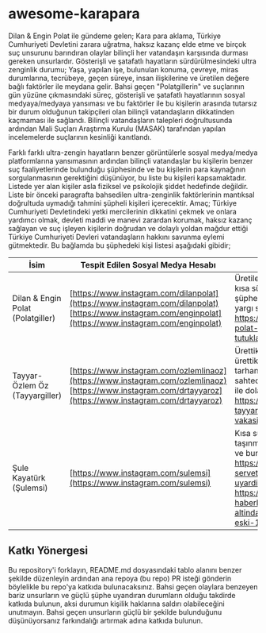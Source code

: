 # awesome-karapara

Dilan & Engin Polat ile gündeme gelen; Kara para aklama, Türkiye Cumhuriyeti Devletini zarara uğratma, haksız kazanç elde etme ve birçok suç unsurunu barındıran olaylar bilinçli her vatandaşın karşısında durması gereken unsurlardır. Gösterişli ve şatafatlı hayatların sürdürülmesindeki ultra zenginlik durumu; Yaşa, yapılan işe, bulunulan konuma, çevreye, miras durumlarına, tecrübeye, geçen süreye, insan ilişkilerine ve üretilen değere bağlı faktörler ile meydana gelir. Bahsi geçen "Polatgillerin" ve suçlarının gün yüzüne çıkmasındaki süreç, gösterişli ve şatafatlı hayatlarının sosyal medyaya/medyaya yansıması ve bu faktörler ile bu kişilerin arasında tutarsız bir durum olduğunun takipçileri olan bilinçli vatandaşların dikkatinden kaçmaması ile sağlandı. Bilinçli vatandaşların talepleri doğrultusunda ardından Mali Suçları Araştırma Kurulu (MASAK) tarafından yapılan incelemelerde suçlarının kesinliği kanıtlandı.

Farklı farklı ultra-zengin hayatların benzer görüntülerle sosyal medya/medya platformlarına yansımasının ardından bilinçli vatandaşlar bu kişilerin benzer suç faaliyetlerinde bulunduğu şüphesinde ve bu kişilerin para kaynağının sorgulanmasının gerektiğini düşünüyor, bu liste bu kişileri kapsamaktadır. Listede yer alan kişiler asla fiziksel ve psikolojik şiddet hedefinde değildir. Liste bir önceki paragrafta bahsedilen ultra-zenginlik faktörlerinin mantıksal doğrultuda uymadığı tahmini şüpheli kişileri içerecektir. Amaç; Türkiye Cumhuriyeti Devletindeki yetki mercilerinin dikkatini çekmek ve onlara yardımcı olmak, devleti maddi ve manevi zarardan korumak, haksız kazanç sağlayan ve suç işleyen kişilerin doğrudan ve dolaylı yoldan mağdur ettiği Türkiye Cumhuriyeti Devleri vatandaşların hakkını savunma eylemi gütmektedir. Bu bağlamda bu şüphedeki kişi listesi aşağıdaki gibidir;

|  İsim  | Tespit Edilen Sosyal Medya Hesabı  |  Ekstra notlar   |
| ------ | ---------------------------------- | ---------------- |
|  Dilan & Engin Polat (Polatgiller) | [https://www.instagram.com/dilanpolat](https://www.instagram.com/dilanpolat) <br> [https://www.instagram.com/enginpolat](https://www.instagram.com/enginpolat)  |  Üretilen değere (güzellik merkezi) oranla kısa sürede ciddi servet artışı sebebiyle şüpheli konumdaydılar, masak incelemesi ve yargı sürecinin ardından suçları kanıtlandı <br> https://www.ntv.com.tr/galeri/turkiye/dilan-polat-ve-engin-polat-tutuklandi,5YAeUZvqeE--XJiGyReM6g |
|  Tayyar-Özlem Öz  (Tayyargiller) | [https://www.instagram.com/ozlemlinaoz](https://www.instagram.com/ozlemlinaoz) <br> [https://www.instagram.com/drtayyaroz](https://www.instagram.com/drtayyaroz)  |  Ürettikleri değerin üzerinde servet artışı, ürettikleri ve/veya pazarladıkları macun, tarhana, gıda takviyesi gibi ürünlerde sahtecilik ve bozuk mal satma, alternatif tıp ile dolandırıcılık şüphesi <br> https://www.dijitalgaste.com/simdi-de-tayyargiller-cikti-yeni-bir-dilan-polat-vakasi-mi-patliyor  |
|  Şule Kayatürk  (Şulemsi) | [https://www.instagram.com/sulemsi](https://www.instagram.com/sulemsi) |  Kısa sürede servet artışı, ciddi oranda taşınmaz mal varlığı, taşıt gibi mal varlıkları ve buna bağlı vergi kaçırma şüphesi <br> https://www.gazeteduvar.com.tr/sulemsinin-serveti-gundem-oldu-ozgur-demirtas-uyardi-haber-1646262, https://www.karar.com/hayat-haberleri/fenomen-sulemsi-mercek-altinda-16-villa-28-daire-1-helikopter-eski-1804864 |


## Katkı Yönergesi

Bu repository'i forklayın, README.md dosyasındaki tablo alanını benzer şekilde düzenleyin ardından ana repoya (bu repo) PR isteği gönderin böylelikle bu repo'ya katkıda bulunacaksınız. Bahsi geçen olaylara benzeyen bariz unsurların ve güçlü şüphe uyandıran durumların olduğu takdirde katkıda bulunun, aksi durumun kişilik haklarına saldırı olabileceğini unutmayın. Bahsi geçen unsurların güçlü bir şekilde bulunduğunu düşünüyorsanız farkındalığı artırmak adına katkıda bulunun.
